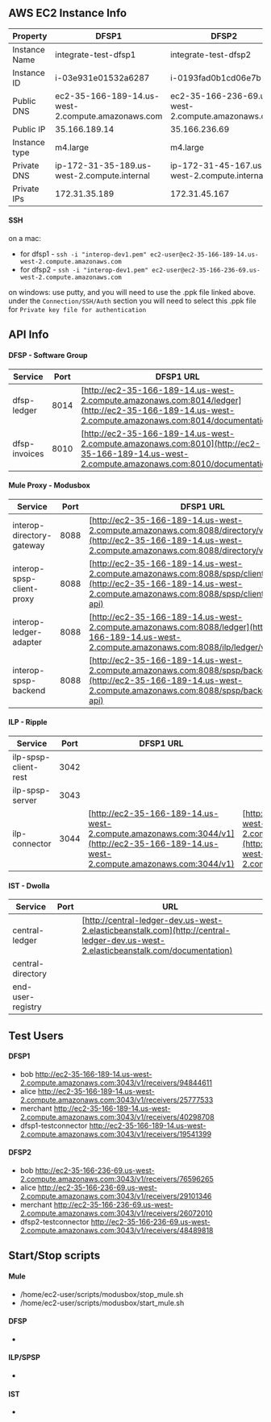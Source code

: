 ## AWS EC2 Instance Info

| Property | DFSP1 | DFSP2 |
| ----     | ----- | ----- |
| Instance Name | integrate-test-dfsp1 | integrate-test-dfsp2 |
| Instance ID | i-03e931e01532a6287 | i-0193fad0b1cd06e7b |
| Public DNS | ec2-35-166-189-14.us-west-2.compute.amazonaws.com | ec2-35-166-236-69.us-west-2.compute.amazonaws.com |
| Public IP | 35.166.189.14 | 35.166.236.69 |
| Instance type | m4.large | m4.large |
| Private DNS | ip-172-31-35-189.us-west-2.compute.internal | ip-172-31-45-167.us-west-2.compute.internal |
| Private IPs | 172.31.35.189 | 172.31.45.167 |

#### SSH

on a mac:  
* for dfsp1 - `ssh -i "interop-dev1.pem" ec2-user@ec2-35-166-189-14.us-west-2.compute.amazonaws.com`
* for dfsp2 - `ssh -i "interop-dev1.pem" ec2-user@ec2-35-166-236-69.us-west-2.compute.amazonaws.com`


on windows:  use putty, and you will need to use the .ppk file linked above.  under the `Connection/SSH/Auth` section you will need to select this .ppk file for `Private key file for authentication`


## API Info

#### DFSP - Software Group

| Service | Port | DFSP1 URL | DFSP2 URL |
| ------- | -----| --------- | --------- |
| dfsp-ledger | 8014 | [http://ec2-35-166-189-14.us-west-2.compute.amazonaws.com:8014/ledger](http://ec2-35-166-189-14.us-west-2.compute.amazonaws.com:8014/documentation) | [http://ec2-35-166-236-69.us-west-2.compute.amazonaws.com:8014/ledger](http://ec2-35-166-236-69.us-west-2.compute.amazonaws.com:8014/documentation)  |
| dfsp-invoices | 8010 | [http://ec2-35-166-189-14.us-west-2.compute.amazonaws.com:8010](http://ec2-35-166-189-14.us-west-2.compute.amazonaws.com:8010/documentation) | [http://ec2-35-166-236-69.us-west-2.compute.amazonaws.com:8010](http://ec2-35-166-236-69.us-west-2.compute.amazonaws.com:8010/documentation)  |


#### Mule Proxy  - Modusbox

| Service | Port | DFSP1 URL | DFSP2 URL |
| ------- | -----| --------- | --------- |
| interop-directory-gateway | 8088 |  [http://ec2-35-166-189-14.us-west-2.compute.amazonaws.com:8088/directory/v1](http://ec2-35-166-189-14.us-west-2.compute.amazonaws.com:8088/directory/v1/open-api/) | [http://ec2-35-166-236-69.us-west-2.compute.amazonaws.com:8088/directory/v1](http://ec2-35-166-236-69.us-west-2.compute.amazonaws.com:8088/directory/v1/open-api/) |
| interop-spsp-client-proxy | 8088 |  [http://ec2-35-166-189-14.us-west-2.compute.amazonaws.com:8088/spsp/client/v1](http://ec2-35-166-189-14.us-west-2.compute.amazonaws.com:8088/spsp/client/v1/open-api) | [http://ec2-35-166-236-69.us-west-2.compute.amazonaws.com:8088/spsp/client/v1](http://ec2-35-166-236-69.us-west-2.compute.amazonaws.com:8088/spsp/client/v1/open-api) |
| interop-ledger-adapter | 8088 |  [http://ec2-35-166-189-14.us-west-2.compute.amazonaws.com:8088/ledger](http://ec2-35-166-189-14.us-west-2.compute.amazonaws.com:8088/ilp/ledger/v1/open-api) | [http://ec2-35-166-236-69.us-west-2.compute.amazonaws.com:8088/ledger](http://ec2-35-166-236-69.us-west-2.compute.amazonaws.com:8088/ilp/ledger/v1/open-api) |
| interop-spsp-backend | 8088 |  [http://ec2-35-166-189-14.us-west-2.compute.amazonaws.com:8088/spsp/backend/v1](http://ec2-35-166-189-14.us-west-2.compute.amazonaws.com:8088/spsp/backend/v1/open-api) | [http://ec2-35-166-236-69.us-west-2.compute.amazonaws.com:8088/spsp/backend/v1](http://ec2-35-166-236-69.us-west-2.compute.amazonaws.com:8088/spsp/backend/v1/open-api) |

#### ILP - Ripple

| Service | Port | DFSP1 URL | DFSP2 URL |
| ------- | -----| --------- | --------- |
| ilp-spsp-client-rest | 3042 |           |           |
| ilp-spsp-server | 3043 |           |           |
| ilp-connector | 3044 | [http://ec2-35-166-189-14.us-west-2.compute.amazonaws.com:3044/v1](http://ec2-35-166-189-14.us-west-2.compute.amazonaws.com:3044/v1) | [http://ec2-35-166-236-69.us-west-2.compute.amazonaws.com:3044/v1](http://ec2-35-166-236-69.us-west-2.compute.amazonaws.com:3044/v1) |

#### IST - Dwolla

| Service | Port | URL |
| ------- | -----| ----| 
| central-ledger |  | [http://central-ledger-dev.us-west-2.elasticbeanstalk.com](http://central-ledger-dev.us-west-2.elasticbeanstalk.com/documentation)|
| central-directory |  |  |
| end-user-registry |  |  |


## Test Users
#### DFSP1    
* bob    http://ec2-35-166-189-14.us-west-2.compute.amazonaws.com:3043/v1/receivers/94844611
* alice    http://ec2-35-166-189-14.us-west-2.compute.amazonaws.com:3043/v1/receivers/25777533
* merchant    http://ec2-35-166-189-14.us-west-2.compute.amazonaws.com:3043/v1/receivers/40298708
* dfsp1-testconnector    http://ec2-35-166-189-14.us-west-2.compute.amazonaws.com:3043/v1/receivers/19541399
    
#### DFSP2    
* bob    http://ec2-35-166-236-69.us-west-2.compute.amazonaws.com:3043/v1/receivers/76596265
* alice    http://ec2-35-166-236-69.us-west-2.compute.amazonaws.com:3043/v1/receivers/29101346
* merchant    http://ec2-35-166-236-69.us-west-2.compute.amazonaws.com:3043/v1/receivers/26072010
* dfsp2-testconnector    http://ec2-35-166-236-69.us-west-2.compute.amazonaws.com:3043/v1/receivers/48489818

## Start/Stop scripts

#### Mule
* /home/ec2-user/scripts/modusbox/stop_mule.sh
* /home/ec2-user/scripts/modusbox/start_mule.sh

#### DFSP
* <TO BE FILLED>

#### ILP/SPSP
* <TO BE FILLED>

#### IST
* <TO BE FILLED>

